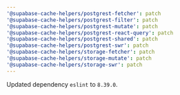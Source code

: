 ```yaml
---
'@supabase-cache-helpers/postgrest-fetcher': patch
'@supabase-cache-helpers/postgrest-filter': patch
'@supabase-cache-helpers/postgrest-mutate': patch
'@supabase-cache-helpers/postgrest-react-query': patch
'@supabase-cache-helpers/postgrest-shared': patch
'@supabase-cache-helpers/postgrest-swr': patch
'@supabase-cache-helpers/storage-fetcher': patch
'@supabase-cache-helpers/storage-mutate': patch
'@supabase-cache-helpers/storage-swr': patch
---
```


Updated dependency `eslint` to `8.39.0`.
